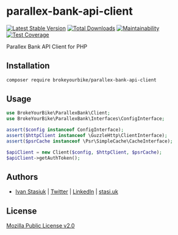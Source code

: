 # parallex-bank-api-client

[![Latest Stable Version](https://img.shields.io/github/v/release/brokeyourbike/parallex-bank-api-client-php)](https://github.com/brokeyourbike/parallex-bank-api-client-php/releases)
[![Total Downloads](https://poser.pugx.org/brokeyourbike/parallex-bank-api-client/downloads)](https://packagist.org/packages/brokeyourbike/parallex-bank-api-client)
[![Maintainability](https://api.codeclimate.com/v1/badges/b42d6d359e4f7fc486fb/maintainability)](https://codeclimate.com/github/brokeyourbike/parallex-bank-api-client-php/maintainability)
[![Test Coverage](https://api.codeclimate.com/v1/badges/b42d6d359e4f7fc486fb/test_coverage)](https://codeclimate.com/github/brokeyourbike/parallex-bank-api-client-php/test_coverage)

Parallex Bank API Client for PHP

## Installation

```bash
composer require brokeyourbike/parallex-bank-api-client
```

## Usage

```php
use BrokeYourBike\ParallexBank\Client;
use BrokeYourBike\ParallexBank\Interfaces\ConfigInterface;

assert($config instanceof ConfigInterface);
assert($httpClient instanceof \GuzzleHttp\ClientInterface);
assert($psrCache instanceof \Psr\SimpleCache\CacheInterface);

$apiClient = new Client($config, $httpClient, $psrCache);
$apiClient->getAuthToken();
```

## Authors
- [Ivan Stasiuk](https://github.com/brokeyourbike) | [Twitter](https://twitter.com/brokeyourbike) | [LinkedIn](https://www.linkedin.com/in/brokeyourbike) | [stasi.uk](https://stasi.uk)

## License
[Mozilla Public License v2.0](https://github.com/brokeyourbike/parallex-bank-api-client-php/blob/main/LICENSE)
